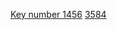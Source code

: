 [Key number 1456](https://fs29.formsite.com/res/workflowContinue?EParam=m_OmK8apOTBsFiOHYXvfzdlARFv6bfoFeD_BD97ub94aYn4-rcQWSggxPPhBHVw_xIlXrYVWlIpireazvI3C641Sfv_njW3O4q0s7ms7jwM)
[3584 ](https://fs29.formsite.com/res/workflowContinue?EParam=m_OmK8apOTBsFiOHYXvfzdlARFv6bfoFeD_BD97ub94aYn4-rcQWSggxPPhBHVw_xIlXrYVWlIpireazvI3C641Sfv_njW3O4q0s7ms7jwM)
